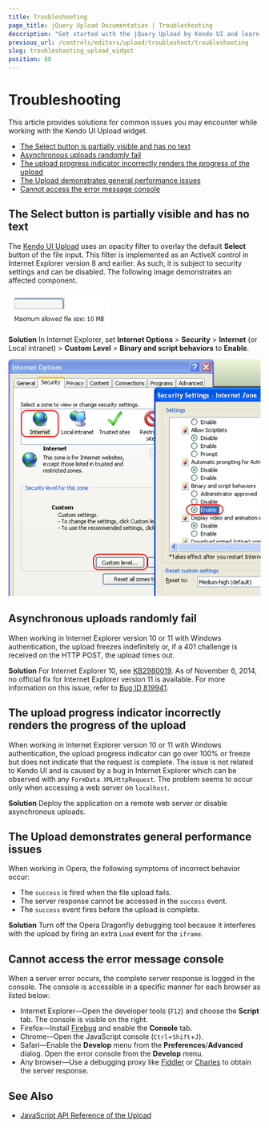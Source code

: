 ```yaml
---
title: Troubleshooting
page_title: jQuery Upload Documentation | Troubleshooting
description: "Get started with the jQuery Upload by Kendo UI and learn how to handle some of the common issues that may occur when you work with the widget."
previous_url: /controls/editors/upload/troubleshoot/troubleshooting
slug: troubleshooting_upload_widget
position: 60
---
```


# Troubleshooting

This article provides solutions for common issues you may encounter while working with the Kendo UI Upload widget.

* [The Select button is partially visible and has no text](#the-select-button-is-partially-visible-and-has-no-text)
* [Asynchronous uploads randomly fail](#asynchronouos-uploads-randomly-fail)
* [The upload progress indicator incorrectly renders the progress of the upload](#the-upload-progress-indicator-incorrectly-renders-the-progress-of-the-upload)
* [The Upload demonstrates general performance issues](#the-upload-demonstrates-general-performance-issues)
* [Cannot access the error message console](#cannot-access-the-error-message-console)

## The Select button is partially visible and has no text

The [Kendo UI Upload](https://demos.telerik.com/kendo-ui/upload/index) uses an opacity filter to overlay the default **Select** button of the file input. This filter is implemented as an ActiveX control in Internet Explorer version 8 and earlier. As such, it is subject to security settings and can be disabled. The following image demonstrates an affected component.

![Kendo UI for jQuery Upload ActiveX](upload-activex.png)

**Solution** In Internet Explorer, set **Internet Options** > **Security** > **Internet** (or Local intranet) > **Custom Level** > **Binary and script behaviors** to **Enable**.

![Kendo UI for jQuery Upload Behaviors](upload-ie-script-behaviors.png)

## Asynchronous uploads randomly fail

When working in Internet Explorer version 10 or 11 with Windows authentication, the upload freezes indefinitely or, if a 401 challenge is received on the HTTP POST, the upload times out.

**Solution** For Internet Explorer 10, see [KB2980019](http://support.microsoft.com/kb/2980019). As of November 6, 2014, no official fix for Internet Explorer version 11 is available. For more information on this issue, refer to [Bug ID 819941](https://connect.microsoft.com/IE/feedback/details/819941/file-upload-stop-working-on-ie-with-windows-authentication).

## The upload progress indicator incorrectly renders the progress of the upload

When working in Internet Explorer version 10 or 11 with Windows authentication, the upload progress indicator can go over 100% or freeze but does not indicate that the request is complete. The issue is not related to Kendo UI and is caused by a bug in Internet Explorer which can be observed with any `FormData XMLHttpRequest`. The problem seems to occur only when accessing a web server on `localhost`.

**Solution** Deploy the application on a remote web server or disable asynchronous uploads.

## The Upload demonstrates general performance issues

When working in Opera, the following symptoms of incorrect behavior occur:

* The `success` is fired when the file upload fails.
* The server response cannot be accessed in the `success` event.
* The `success` event fires before the upload is complete.

**Solution** Turn off the Opera Dragonfly debugging tool because it interferes with the upload by firing an extra `Load` event for the `iframe`.

## Cannot access the error message console

When a server error occurs, the complete server response is logged in the console. The console is accessible in a specific manner for each browser as listed below:

* Internet Explorer&mdash;Open the developer tools (`F12`) and choose the **Script** tab. The console is visible on the right.
* Firefox&mdash;Install [Firebug](https://getfirebug.com) and enable the **Console** tab.
* Chrome&mdash;Open the JavaScript console (`Ctrl`+`Shift`+`J`).
* Safari&mdash;Enable the **Develop** menu from the **Preferences**/**Advanced** dialog. Open the error console from the **Develop** menu.
* Any browser&mdash;Use a debugging proxy like [Fiddler](https://www.telerik.com/fiddler) or [Charles](http://www.charlesproxy.com/) to obtain the server response.

## See Also

* [JavaScript API Reference of the Upload](/api/javascript/ui/upload)
